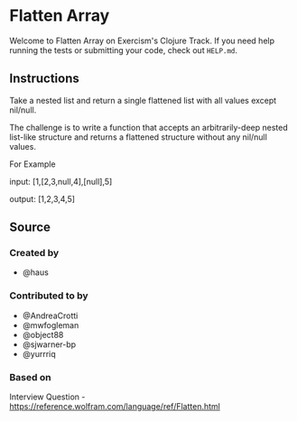 # Flatten Array

Welcome to Flatten Array on Exercism's Clojure Track.
If you need help running the tests or submitting your code, check out `HELP.md`.

## Instructions

Take a nested list and return a single flattened list with all values except nil/null.

The challenge is to write a function that accepts an arbitrarily-deep nested list-like structure and returns a flattened structure without any nil/null values.

For Example

input: [1,[2,3,null,4],[null],5]

output: [1,2,3,4,5]

## Source

### Created by

- @haus

### Contributed to by

- @AndreaCrotti
- @mwfogleman
- @object88
- @sjwarner-bp
- @yurrriq

### Based on

Interview Question - https://reference.wolfram.com/language/ref/Flatten.html
